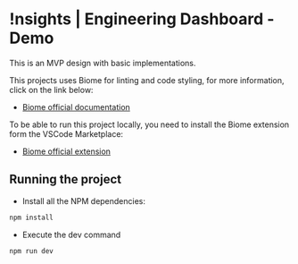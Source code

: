 # !nsights | Engineering Dashboard - Demo

This is an MVP design with basic implementations.

This projects uses Biome for linting and code styling, for more information, click on the link below:

- [Biome official documentation](https://biomejs.dev/) 

To be able to run this project locally, you need to install the Biome extension form the VSCode Marketplace:

- [Biome official extension](https://marketplace.visualstudio.com/items?itemName=biomejs.biome)

## Running the project

- Install all the NPM dependencies:

```js
npm install
```

- Execute the dev command

```js
npm run dev
```
